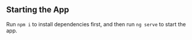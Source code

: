 ## Starting the App

Run `npm i` to install dependencies first, and then run `ng serve` to start the app.
